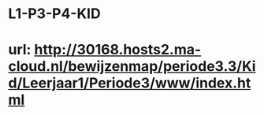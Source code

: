 # L1-P3-P4-KID

# url: http://30168.hosts2.ma-cloud.nl/bewijzenmap/periode3.3/Kid/Leerjaar1/Periode3/www/index.html
